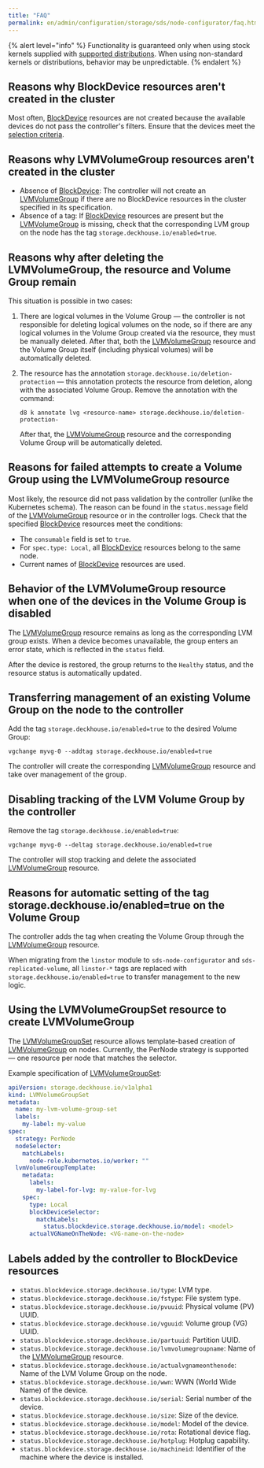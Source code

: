 ```yaml
---
title: "FAQ"
permalink: en/admin/configuration/storage/sds/node-configurator/faq.html
---
```


{% alert level="info" %}
Functionality is guaranteed only when using stock kernels supplied with [supported distributions](../../../../../supported_versions.html#linux). When using non-standard kernels or distributions, behavior may be unpredictable.
{% endalert %}

## Reasons why BlockDevice resources aren't created in the cluster

Most often, [BlockDevice](/modules/sds-node-configurator/cr.html#blockdevice) resources are not created because the available devices do not pass the controller's filters. Ensure that the devices meet the [selection criteria](./usage.html#criteria-for-device-selection-by-the-controller).

## Reasons why LVMVolumeGroup resources aren't created in the cluster

- Absence of [BlockDevice](/modules/sds-node-configurator/cr.html#blockdevice): The controller will not create an [LVMVolumeGroup](/modules/sds-node-configurator/cr.html#lvmvolumegroup) if there are no BlockDevice resources in the cluster specified in its specification.
- Absence of a tag: If [BlockDevice](/modules/sds-node-configurator/cr.html#blockdevice) resources are present but the [LVMVolumeGroup](/modules/sds-node-configurator/cr.html#lvmvolumegroup) is missing, check that the corresponding LVM group on the node has the tag `storage.deckhouse.io/enabled=true`.

## Reasons why after deleting the LVMVolumeGroup, the resource and Volume Group remain

This situation is possible in two cases:

1. There are logical volumes in the Volume Group — the controller is not responsible for deleting logical volumes on the node, so if there are any logical volumes in the Volume Group created via the resource, they must be manually deleted. After that, both the [LVMVolumeGroup](/modules/sds-node-configurator/cr.html#lvmvolumegroup) resource and the Volume Group itself (including physical volumes) will be automatically deleted.

1. The resource has the annotation `storage.deckhouse.io/deletion-protection` — this annotation protects the resource from deletion, along with the associated Volume Group. Remove the annotation with the command:

   ```shell
   d8 k annotate lvg <resource-name> storage.deckhouse.io/deletion-protection-
   ```

   After that, the [LVMVolumeGroup](/modules/sds-node-configurator/cr.html#lvmvolumegroup) resource and the corresponding Volume Group will be automatically deleted.

## Reasons for failed attempts to create a Volume Group using the LVMVolumeGroup resource

Most likely, the resource did not pass validation by the controller (unlike the Kubernetes schema). The reason can be found in the `status.message` field of the [LVMVolumeGroup](/modules/sds-node-configurator/cr.html#lvmvolumegroup) resource or in the controller logs.
Check that the specified [BlockDevice](/modules/sds-node-configurator/cr.html#blockdevice) resources meet the conditions:

- The `consumable` field is set to `true`.
- For `spec.type: Local`, all [BlockDevice](/modules/sds-node-configurator/cr.html#blockdevice) resources belong to the same node.
- Current names of [BlockDevice](/modules/sds-node-configurator/cr.html#blockdevice) resources are used.

## Behavior of the LVMVolumeGroup resource when one of the devices in the Volume Group is disabled

The [LVMVolumeGroup](/modules/sds-node-configurator/cr.html#lvmvolumegroup) resource remains as long as the corresponding LVM group exists. When a device becomes unavailable, the group enters an error state, which is reflected in the `status` field.

After the device is restored, the group returns to the `Healthy` status, and the resource status is automatically updated.

## Transferring management of an existing Volume Group on the node to the controller

Add the tag `storage.deckhouse.io/enabled=true` to the desired Volume Group:

```shell
vgchange myvg-0 --addtag storage.deckhouse.io/enabled=true
```

The controller will create the corresponding [LVMVolumeGroup](/modules/sds-node-configurator/cr.html#lvmvolumegroup) resource and take over management of the group.

## Disabling tracking of the LVM Volume Group by the controller

Remove the tag `storage.deckhouse.io/enabled=true`:

```shell
vgchange myvg-0 --deltag storage.deckhouse.io/enabled=true
```

The controller will stop tracking and delete the associated [LVMVolumeGroup](/modules/sds-node-configurator/cr.html#lvmvolumegroup) resource.

## Reasons for automatic setting of the tag storage.deckhouse.io/enabled=true on the Volume Group

The controller adds the tag when creating the Volume Group through the [LVMVolumeGroup](/modules/sds-node-configurator/cr.html#lvmvolumegroup) resource.

When migrating from the `linstor` module to `sds-node-configurator` and `sds-replicated-volume`, all `linstor-*` tags are replaced with `storage.deckhouse.io/enabled=true` to transfer management to the new logic.

## Using the LVMVolumeGroupSet resource to create LVMVolumeGroup

The [LVMVolumeGroupSet](/modules/sds-node-configurator/cr.html#lvmvolumegroupset) resource allows template-based creation of [LVMVolumeGroup](/modules/sds-node-configurator/cr.html#lvmvolumegroup) on nodes. Currently, the PerNode strategy is supported — one resource per node that matches the selector.

Example specification of [LVMVolumeGroupSet](/modules/sds-node-configurator/cr.html#lvmvolumegroupset):

```yaml
apiVersion: storage.deckhouse.io/v1alpha1
kind: LVMVolumeGroupSet
metadata:
  name: my-lvm-volume-group-set
  labels:
    my-label: my-value
spec:
  strategy: PerNode
  nodeSelector:
    matchLabels:
      node-role.kubernetes.io/worker: ""
  lvmVolumeGroupTemplate:
    metadata:
      labels:
        my-label-for-lvg: my-value-for-lvg
    spec:
      type: Local
      blockDeviceSelector:
        matchLabels:
          status.blockdevice.storage.deckhouse.io/model: <model>
      actualVGNameOnTheNode: <VG-name-on-the-node>
```

## Labels added by the controller to BlockDevice resources

- `status.blockdevice.storage.deckhouse.io/type`: LVM type.
- `status.blockdevice.storage.deckhouse.io/fstype`: File system type.
- `status.blockdevice.storage.deckhouse.io/pvuuid`: Physical volume (PV) UUID.
- `status.blockdevice.storage.deckhouse.io/vguuid`: Volume group (VG) UUID.
- `status.blockdevice.storage.deckhouse.io/partuuid`: Partition UUID.
- `status.blockdevice.storage.deckhouse.io/lvmvolumegroupname`: Name of the [LVMVolumeGroup](/modules/sds-node-configurator/cr.html#lvmvolumegroup) resource.
- `status.blockdevice.storage.deckhouse.io/actualvgnameonthenode`: Name of the LVM Volume Group on the node.
- `status.blockdevice.storage.deckhouse.io/wwn`: WWN (World Wide Name) of the device.
- `status.blockdevice.storage.deckhouse.io/serial`: Serial number of the device.
- `status.blockdevice.storage.deckhouse.io/size`: Size of the device.
- `status.blockdevice.storage.deckhouse.io/model`: Model of the device.
- `status.blockdevice.storage.deckhouse.io/rota`: Rotational device flag.
- `status.blockdevice.storage.deckhouse.io/hotplug`: Hotplug capability.
- `status.blockdevice.storage.deckhouse.io/machineid`: Identifier of the machine where the device is installed.
